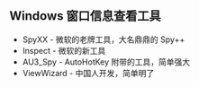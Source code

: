 ## Windows 窗口信息查看工具

- SpyXX - 微软的老牌工具，大名鼎鼎的 Spy++
- Inspect - 微软的新工具
- AU3_Spy - AutoHotKey 附带的工具，简单强大
- ViewWizard - 中国人开发，简单明了
